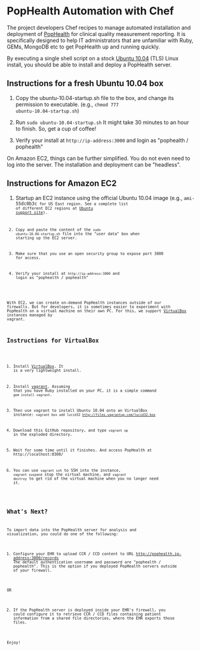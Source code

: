 
# PopHealth Automation with Chef

The project developers Chef recipes to manage automated installation and deployment of [PopHealth](http://projectpophealth.org/) for clinical quality measurement reporting. It is specifically designed to help IT administrators that are unfamiliar with Ruby, GEMs, MongoDB etc to get PopHealth up and running quickly.

By executing a single shell script on a stock [Ubuntu 10.04](http://releases.ubuntu.com/lucid/) (TLS) Linux install, you should be able to install and deploy a PopHealth server.

## Instructions for a fresh Ubuntu 10.04 box

1. Copy the ubuntu-10.04-startup.sh file to the box, and change its permission to executable. (e.g., <code>chmod 777 ubuntu-10.04-startup.sh</code>)

2. Run <code>sudo ubuntu-10.04-startup.sh</code> It might take 30 minutes to an hour to finish. So, get a cup of coffee!

3. Verify your install at <code>http://ip-address:3000</code> and login as "pophealth / pophealth"

On Amazon EC2, things can be further simplified. You do not even need to log into the server. The installation and deployment can be "headless".

## Instructions for Amazon EC2

1. Startup an EC2 instance using the official Ubuntu 10.04 image (e.g., <code>ami-55dc0b3c<code> for US East region. See a complete list of different EC2 regions at [Ubuntu support site](http://cloud-images.ubuntu.com/releases/10.04/release/)).

2. Copy and paste the content of the <code>sudo ubuntu-10.04-startup.sh</code> file into the "user data" box when starting up the EC2 server.

3. Make sure that you use an open security group to expose port 3000 for access.

4. Verify your install at <code>http://ip-address:3000</code> and login as "pophealth / pophealth"

With EC2, we can create on-demand PopHealth instances outside of our firewalls. But for developers, it is sometimes easier to experiment with PopHealth on a virtual machine on their own PC. For this, we support [VirtualBox](https://www.virtualbox.org/) instances managed by vagrant.

## Instructions for VirtualBox

1. Install [VirtualBox](https://www.virtualbox.org/). It is a very lightweight install.

2. Install [vagrant](http://vagrantup.com/). Assuming that you have Ruby installed on your PC, it is a simple command <code>gem install vagrant</code>.

3. Then use vagrant to install Ubuntu 10.04 onto an VirtualBox instance: <code>vagrant box add lucid32 http://files.vagrantup.com/lucid32.box</code>

4. Download this GitHub repository, and type <code>vagrant up</code> in the exploded directory.

5. Wait for some time until it finishes. And access PopHealth at http://localhost:8300/

6. You can use <code>vagrant ssh</code> to SSH into the instance, <code>vagrant suspend</code> stop the virtual machine, and <code>vagrant destroy</code> to get rid of the virtual machine when you no longer need it.

## What's Next?

To import data into the PopHealth server for analysis and visualization, you could do one of the following:

1. Configure your EHR to upload CCR / CCD content to URL http://pophealth.ip-address:3000/records The default authentication username and password are "pophealth / pophealth". This is the option if you deployed PopHealth servers outside of your firewall.

OR

2. If the PopHealth server is deployed inside your EHR's firewall, you could configure it to retrieve CCR / CCD files containing patient information from a shared file directories, where the EHR exports those files.

Enjoy!